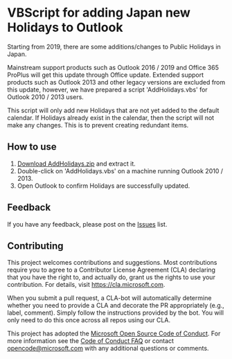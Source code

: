 # VBScript for adding Japan new Holidays to Outlook

Starting from 2019, there are some additions/changes to Public Holidays in Japan.  

Mainstream support products such as Outlook 2016 / 2019 and Office 365 ProPlus will get this update through Office update. Extended support products such as Outlook 2013 and other legacy versions are excluded from this update, however, we have prepared a script 'AddHolidays.vbs' for Outlook 2010 / 2013 users.

This script will only add new Holidays that are not yet added to the default calendar. If Holidays already exist in the calendar, then the script will not make any changes. This is to prevent creating redundant items.

## How to use

1. [Download AddHolidays.zip](https://github.com/Microsoft/AddOutlookJapanHolidy/releases) and extract it.
2. Double-click on 'AddHolidays.vbs' on a machine running Outlook 2010 / 2013.
3. Open Outlook to confirm Holidays are successfully updated.

## Feedback

If you have any feedback, please post on the [Issues](https://github.com/Microsoft/AddOutlookJapanHolidy/issues) list.

## Contributing

This project welcomes contributions and suggestions. Most contributions require you to agree to a Contributor License Agreement (CLA) declaring that you have the right to, and actually do, grant us the rights to use your contribution. For details, visit <https://cla.microsoft.com>.

When you submit a pull request, a CLA-bot will automatically determine whether you need to provide a CLA and decorate the PR appropriately (e.g., label, comment). Simply follow the instructions provided by the bot. You will only need to do this once across all repos using our CLA.

This project has adopted the [Microsoft Open Source Code of Conduct](https://opensource.microsoft.com/codeofconduct/).
For more information see the [Code of Conduct FAQ](https://opensource.microsoft.com/codeofconduct/faq/) or
contact [opencode@microsoft.com](mailto:opencode@microsoft.com) with any additional questions or comments.